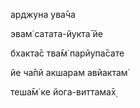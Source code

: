 арджуна ува̄ча

эвам̇ сатата-йукта̄ йе

бхакта̄с тва̄м̇ парйупа̄сате

йе ча̄пй акшарам авйактам̇

теша̄м̇ ке йога-виттама̄х̣